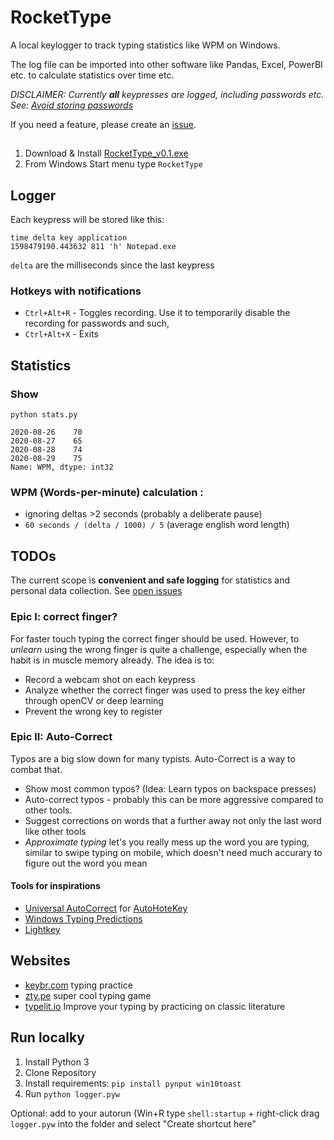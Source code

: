 # RocketType

A local keylogger to track typing statistics like WPM on Windows.

The log file can be imported into other software like Pandas, Excel, PowerBI etc. to calculate statistics over time etc.

_DISCLAIMER: Currently **all** keypresses are logged, including passwords etc. See: [Avoid storing passwords](https://github.com/janmechtel/rockettype/issues/6)_ 

If you need a feature, please create an [issue](https://github.com/janmechtel/rockettype/issues).

##

1. Download & Install [RocketType_v0.1.exe](https://github.com/janmechtel/rockettype/releases/download/0.1-alpha/RocketType_0.1.exe)
2. From Windows Start menu type `RocketType`

## Logger

Each keypress will be stored like this:
```
time delta key application
1598479190.443632 811 'h' Notepad.exe
```

`delta` are the milliseconds since the last keypress

### Hotkeys with notifications 
* `Ctrl+Alt+R` - Toggles recording. Use it to temporarily disable the recording for passwords and such,
* `Ctrl+Alt+X` - Exits

## Statistics

### Show
`python stats.py`

```time
2020-08-26    70
2020-08-27    65
2020-08-28    74
2020-08-29    75
Name: WPM, dtype: int32
```

### WPM (Words-per-minute) calculation :
- ignoring deltas >2 seconds (probably a deliberate pause)
- `60 seconds / (delta / 1000) / 5` (average english word length)

## TODOs

The current scope is **convenient and safe logging** for statistics and personal data collection. See [open issues](https://github.com/janmechtel/rockettype/issues)

### Epic I: correct finger?

For faster touch typing the correct finger should be used. However, to _unlearn_ using the wrong finger is quite a challenge, especially when the habit is in muscle memory already. The idea is to:
 
- Record a webcam shot on each keypress
- Analyze whether the correct finger was used to press the key either through openCV or deep learning
- Prevent the wrong key to register

### Epic II: Auto-Correct

Typos are a big slow down for many typists. Auto-Correct is a way to combat that. 

- Show most common typos? (Idea: Learn typos on backspace presses)
- Auto-correct typos - probably this can be more aggressive compared to other tools.
- Suggest corrections on words that a further away not only the last word like other tools
- _Approximate typing_ let's you really mess up the word you are typing, similar to swipe typing on mobile, which doesn't need much accurary to figure out the word you mean

#### Tools for inspirations

- [Universal AutoCorrect](http://www.biancolo.com/blog/autocorrect/) for [AutoHoteKey](https://www.autohotkey.com/)
- [Windows Typing Predictions](https://www.howtogeek.com/429702/how-to-enable-text-prediction-for-a-hardware-keyboard-on-windows-10/)
- [Lightkey](https://www.lightkey.io)

## Websites

- [keybr.com](https://www.keybr.com/) typing practice
- [zty.pe](https://zty.pe/) super cool typing game
- [typelit.io](https://www.typelit.io/) Improve your typing by practicing on classic literature

## Run localky

1. Install Python 3
2. Clone Repository
3. Install requirements: `pip install pynput win10toast`
4. Run `python logger.pyw`

Optional: add to your autorun (Win+R type `shell:startup` + right-click drag `logger.pyw` into the folder and select "Create shortcut here"

